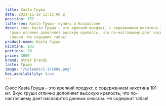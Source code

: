 ```yaml
---
title: Kasta Груша
date: 2021-11-18 11:15:00 Z
position: 152
title-seo: Kasta Груша- купить в Казахстане
descr: Снюс Kasta Груша – это крепкий продукт, с содержанием никотина 101 мг. Вкус
  груши отлично дополняет высокую крепость, что по-настоящему дает насладится данным
  снюсом. Не содержит табак!
product-name: Kasta Груша
nicotine: 101
portions: 20
price: 3000
brand: Other brands
taste: Груша
image: "/uploads/1-1c168e.png"
has_availability: true
---
```


Снюс Kasta Груша – это крепкий продукт, с содержанием никотина 101 мг. Вкус груши отлично дополняет высокую крепость, что по-настоящему дает насладится данным снюсом. Не содержит табак!

